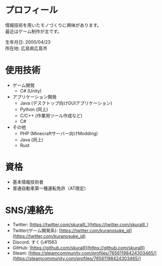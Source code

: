 # プロフィール
情報技術を用いたモノづくりに興味があります。  
最近はゲーム制作が主です。  
  
生年月日: 2000/04/23  
所在地: 広島県広島市

# 使用技術
* ゲーム開発
  * C# (Unity)
* アプリケーション開発
  * Java (デスクトップ向けGUIアプリケーション)
  * Python (同上)
  * C/C++ (作業用ツール作成など)
  * C# 
* その他 
  * PHP (Minecraftサーバー向けModding) 
  * Java (同上)
  * Rust

# 資格
* 基本情報技術者
* 普通自動車第一種運転免許（AT限定）

# SNS/連絡先
* Twitter: [https://twitter.com/skuralll_](https://twitter.com/skuralll_)
* Twitter(ゲーム開発系): [https://twitter.com/kuranosuke_id](https://twitter.com/kuranosuke_id)
* Discord: すくら#1563
* GitHub: [https://github.com/skuralll](https://github.com/skuralll)
* Steam: [https://steamcommunity.com/profiles/76561198424303465/](https://steamcommunity.com/profiles/76561198424303465/)